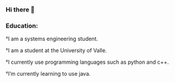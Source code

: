 ### Hi there 👋

### Education:

°I am a systems engineering student.

°I am a student at the University of Valle.


°I currently use programming languages ​​such as python and c++.

°I’m currently learning to use java.


<!--
**wilsonmartinez1007/wilsonmartinez1007** is a ✨ _special_ ✨ repository because its `README.md` (this file) appears on your GitHub profile.

Here are some ideas to get you started:

- 🔭 I’m currently working on ...
- 🌱 I’m currently learning ...
- 👯 I’m looking to collaborate on ...
- 🤔 I’m looking for help with ...
- 💬 Ask me about ...
- 📫 How to reach me: ...
- 😄 Pronouns: ...
- ⚡ Fun fact: ...
-->
